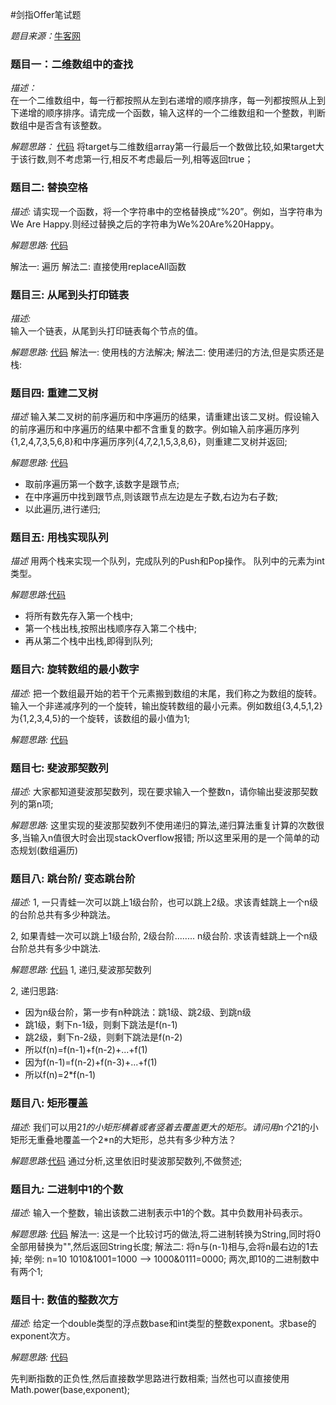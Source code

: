 #剑指Offer笔试题

*题目来源：*[牛客网](http://www.nowcoder.com/ta/coding-interviews?page=1)

### 题目一：二维数组中的查找
*描述：*  
在一个二维数组中，每一行都按照从左到右递增的顺序排序，每一列都按照从上到下递增的顺序排序。请完成一个函数，输入这样的一个二维数组和一个整数，判断数组中是否含有该整数。  

*解题思路：*  [代码](https://github.com/ToryangChen/OfferTest/blob/master/src/MatrixSearch.java)
将target与二维数组array第一行最后一个数做比较,如果target大于该行数,则不考虑第一行,相反不考虑最后一列,相等返回true； 

### 题目二: 替换空格
*描述:*
请实现一个函数，将一个字符串中的空格替换成“%20”。例如，当字符串为We Are Happy.则经过替换之后的字符串为We%20Are%20Happy。

*解题思路:* [代码](https://github.com/ToryangChen/OfferTest/blob/master/src/SpaceReplace.java)

解法一: 遍历
解法二: 直接使用replaceAll函数

### 题目三: 从尾到头打印链表

*描述:*  
输入一个链表，从尾到头打印链表每个节点的值。 

*解题思路:* [代码](https://github.com/ToryangChen/OfferTest/blob/master/src/ListNodeTest.java)
解法一: 使用栈的方法解决;
解法二: 使用递归的方法,但是实质还是栈:

### 题目四: 重建二叉树
*描述*
输入某二叉树的前序遍历和中序遍历的结果，请重建出该二叉树。假设输入的前序遍历和中序遍历的结果中都不含重复的数字。例如输入前序遍历序列{1,2,4,7,3,5,6,8}和中序遍历序列{4,7,2,1,5,3,8,6}，则重建二叉树并返回;

*解题思路:* [代码](https://github.com/ToryangChen/OfferTest/blob/master/src/TreeNodeTest.java)
 
 * 取前序遍历第一个数字,该数字是跟节点;
 * 在中序遍历中找到跟节点,则该跟节点左边是左子数,右边为右子数;
 * 以此遍历,进行递归;

### 题目五: 用栈实现队列 
*描述*
用两个栈来实现一个队列，完成队列的Push和Pop操作。 队列中的元素为int类型。

*解题思路:*[代码](https://github.com/ToryangChen/OfferTest/blob/master/src/Stack2Range.java)

 * 将所有数先存入第一个栈中;
 * 第一个栈出栈,按照出栈顺序存入第二个栈中;
 * 再从第二个栈中出栈,即得到队列;
 
### 题目六: 旋转数组的最小数字
*描述:*
把一个数组最开始的若干个元素搬到数组的末尾，我们称之为数组的旋转。输入一个非递减序列的一个旋转，输出旋转数组的最小元素。例如数组{3,4,5,1,2}为{1,2,3,4,5}的一个旋转，该数组的最小值为1;

*解题思路:* [代码](https://github.com/ToryangChen/OfferTest/blob/master/src/RotateArray.java)


### 题目七: 斐波那契数列

*描述:*
大家都知道斐波那契数列，现在要求输入一个整数n，请你输出斐波那契数列的第n项;

*解题思路:*
 这里实现的斐波那契数列不使用递归的算法,递归算法重复计算的次数很多,当输入n值很大时会出现stackOverflow报错;
 所以这里采用的是一个简单的动态规划(数组遍历)
 
### 题目八: 跳台阶/ 变态跳台阶

*描述:*
 1, 一只青蛙一次可以跳上1级台阶，也可以跳上2级。求该青蛙跳上一个n级的台阶总共有多少种跳法。
 
 2, 如果青蛙一次可以跳上1级台阶, 2级台阶........ n级台阶. 求该青蛙跳上一个n级台阶总共有多少中跳法.
 
*解题思路:* [代码](https://github.com/ToryangChen/OfferTest/blob/master/src/JumpFloorTest.java)
 1, 递归,斐波那契数列
 
 2, 递归思路:
 
 * 因为n级台阶，第一步有n种跳法：跳1级、跳2级、到跳n级
 * 跳1级，剩下n-1级，则剩下跳法是f(n-1)
 * 跳2级，剩下n-2级，则剩下跳法是f(n-2)
 * 所以f(n)=f(n-1)+f(n-2)+...+f(1)
 * 因为f(n-1)=f(n-2)+f(n-3)+...+f(1)
 * 所以f(n)=2*f(n-1)
 
### 题目八: 矩形覆盖

*描述:*
我们可以用2*1的小矩形横着或者竖着去覆盖更大的矩形。请问用n个2*1的小矩形无重叠地覆盖一个2*n的大矩形，总共有多少种方法？

*解题思路:*[代码](https://github.com/ToryangChen/OfferTest/blob/master/src/CoverRec.java)
通过分析,这里依旧时斐波那契数列,不做赘述;

### 题目九: 二进制中1的个数

*描述:*
输入一个整数，输出该数二进制表示中1的个数。其中负数用补码表示。

*解题思路:* [代码](https://github.com/ToryangChen/OfferTest/blob/master/src/NumberOf1Tesr.java)
 解法一: 这是一个比较讨巧的做法,将二进制转换为String,同时将0全部用替换为"",然后返回String长度;
 解法二: 将n与(n-1)相与,会将n最右边的1去掉;
        举例: n=10  1010&1001=1000 --> 1000&0111=0000; 两次,即10的二进制数中有两个1;
        
### 题目十: 数值的整数次方

*描述:*
给定一个double类型的浮点数base和int类型的整数exponent。求base的exponent次方。

*解题思路:* [代码](https://github.com/ToryangChen/OfferTest/blob/master/src/PowerTest.java)

先判断指数的正负性,然后直接数学思路进行数相乘;
当然也可以直接使用Math.power(base,exponent);